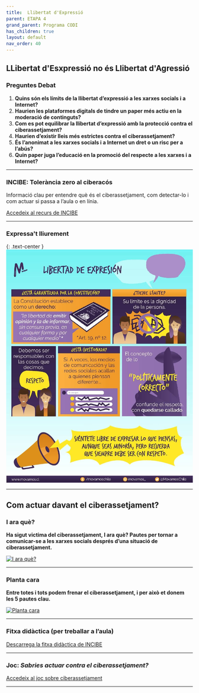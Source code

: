 ```yaml
---
title:  Llibertat d'Expressió
parent: ETAPA 4
grand_parent: Programa CODI
has_children: true
layout: default
nav_order: 40
---
```




## LLibertat d'Esxpressió no és Llibertat d'Agressió


### Preguntes Debat


1. **Quins són els límits de la llibertat d’expressió a les xarxes socials i a Internet?**
2. **Haurien les plataformes digitals de tindre un paper més actiu en la moderació de continguts?**
3. **Com es pot equilibrar la llibertat d’expressió amb la protecció contra el ciberassetjament?**
4. **Haurien d’existir lleis més estrictes contra el ciberassetjament?**
5. **És l’anonimat a les xarxes socials i a Internet un dret o un risc per a l’abús?**
6. **Quin paper juga l’educació en la promoció del respecte a les xarxes i a Internet?**

---



### **INCIBE: Tolerància zero al ciberacós**

Informació clau per entendre què és el ciberassetjament, com detectar-lo i com actuar si passa a l’aula o en línia.

<p>
  <a href="https://www.incibe.es/menores/recursos/tolerancia-cero-al-ciberacoso/" target="_blank" class="btn btn-primary">
    Accedeix al recurs de INCIBE
  </a>
</p>

---

### Expressa't lliurement



{: .text-center }
![Llibertat](imatges/llibertatexpressio.jpeg)


---

## Com actuar davant el ciberassetjament?





### **I ara què?**

**Ha sigut victima del ciberassetjament, I ara què? Pautes per tornar a comunicar-se a les xarxes socials després d’una situació de ciberassetjament.**


<a href="https://www.youtube.com/watch?v=1z0bKk5IfbU" target="_blank">
  <img src="https://img.youtube.com/vi/1z0bKk5IfbU/hqdefault.jpg" alt="I ara què?" width="300"/>
</a>

---

### **Planta cara**

**Entre totes i tots podem frenar el ciberassetjament, i per això et donem les 5 pautes clau.**

<a href="https://www.youtube.com/watch?v=fcVyk8XzUiw" target="_blank">
  <img src="https://img.youtube.com/vi/fcVyk8XzUiw/hqdefault.jpg" alt="Planta cara" width="300"/>
</a>

---



### Fitxa didàctica (per treballar a l’aula)

<p>
  <a href="https://www.incibe.es/sites/default/files/2025-01/fichadidactica-taller-sid2025.pdf?sstc=u31386nl545796" target="_blank" class="btn btn-primary">
    Descarrega la fitxa didàctica de INCIBE
  </a>
</p>

---

###  Joc: *Sabries actuar contra el ciberassetjament?*

<p>
  <a href="https://www.incibe.es/sites/default/files/contenidos/materiales/Campanas/ciberacoso/is4k_sabes_actuar_contra_el_ciberacoso.pdf" target="_blank" class="btn btn-primary">
    Accedeix al joc sobre ciberassetjament
  </a>
</p>

---


